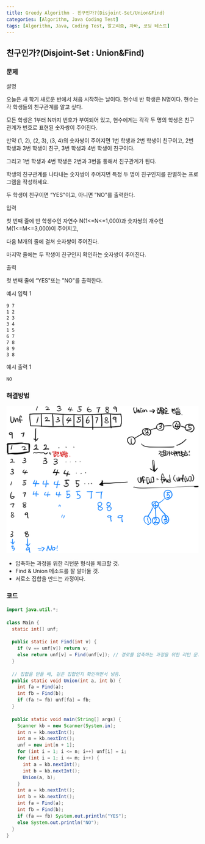 ```yaml
---
title: Greedy Algorithm - 친구인가?(Disjoint-Set/Union&Find)
categories: [Algorithm, Java Coding Test]
tags: [Algorithm, Java, Coding Test, 알고리즘, 자바, 코딩 테스트]
---
```


## 친구인가?(Disjoint-Set : Union&Find)

### 문제
설명

오늘은 새 학기 새로운 반에서 처음 시작하는 날이다. 현수네 반 학생은 N명이다. 현수는 각 학생들의 친구관계를 알고 싶다.

모든 학생은 1부터 N까지 번호가 부여되어 있고, 현수에게는 각각 두 명의 학생은 친구 관계가 번호로 표현된 숫자쌍이 주어진다.

만약 (1, 2), (2, 3), (3, 4)의 숫자쌍이 주어지면 1번 학생과 2번 학생이 친구이고, 2번 학생과 3번 학생이 친구, 3번 학생과 4번 학생이 친구이다.

그리고 1번 학생과 4번 학생은 2번과 3번을 통해서 친구관계가 된다.

학생의 친구관계를 나타내는 숫자쌍이 주어지면 특정 두 명이 친구인지를 판별하는 프로그램을 작성하세요.

두 학생이 친구이면 “YES"이고, 아니면 ”NO"를 출력한다.

입력

첫 번째 줄에 반 학생수인 자연수 N(1<=N<=1,000)과 숫자쌍의 개수인 M(1<=M<=3,000)이 주어지고,

다음 M개의 줄에 걸쳐 숫자쌍이 주어진다.

마지막 줄에는 두 학생이 친구인지 확인하는 숫자쌍이 주어진다.

출력

첫 번째 줄에 “YES"또는 "NO"를 출력한다.

예시 입력 1

```
9 7
1 2
2 3
3 4
1 5
6 7
7 8
8 9
3 8

```

예시 출력 1

```
NO
```

### 해결방법

![87.png](..%2Fassets%2Fimg%2FAlgorithm%2F87.png)

- 압축하는 과정을 위한 리턴문 형식을 체크할 것.
- Find & Union 메소드를 잘 알아둘 것.
- 서로소 집합을 만드는 과정이다.

### 코드

```java
import java.util.*;

class Main {
  static int[] unf;

  public static int Find(int v) {
    if (v == unf[v]) return v;
    else return unf[v] = Find(unf[v]); // 경로를 압축하는 과정을 위한 리턴 문.
  }

  // 집합을 만들 때, 같은 집합인지 확인하면서 넣음.
  public static void Union(int a, int b) {
    int fa = Find(a);
    int fb = Find(b);
    if (fa != fb) unf[fa] = fb;
  }

  public static void main(String[] args) {
    Scanner kb = new Scanner(System.in);
    int n = kb.nextInt();
    int m = kb.nextInt();
    unf = new int[n + 1];
    for (int i = 1; i <= n; i++) unf[i] = i;
    for (int i = 1; i <= m; i++) {
      int a = kb.nextInt();
      int b = kb.nextInt();
      Union(a, b);
    }
    int a = kb.nextInt();
    int b = kb.nextInt();
    int fa = Find(a);
    int fb = Find(b);
    if (fa == fb) System.out.println("YES");
    else System.out.println("NO");
  }
}
```
